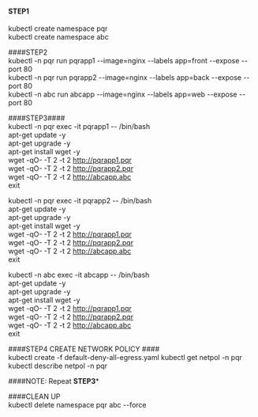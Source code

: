 
#### STEP1 ####   	   
kubectl create namespace pqr   
kubectl create namespace abc

####STEP2            	
kubectl -n pqr run pqrapp1 --image=nginx --labels app=front --expose --port 80   
kubectl -n pqr run  pqrapp2 --image=nginx --labels app=back  --expose --port 80   
kubectl -n abc run  abcapp  --image=nginx --labels app=web --expose --port 80   

####STEP3####   	
kubectl -n pqr exec -it pqrapp1 -- /bin/bash   
apt-get update -y  
apt-get upgrade -y   
apt-get install  wget -y   
wget -qO-  -T 2   -t  2       http://pqrapp1.pqr   
wget -qO-  -T 2   -t  2       http://pqrapp2.pqr    
wget -qO-  -T 2   -t  2       http://abcapp.abc      
exit  


kubectl -n pqr exec -it pqrapp2 -- /bin/bash    
apt-get update -y   
apt-get upgrade -y   
apt-get install  wget -y   
wget -qO-  -T 2   -t  2       http://pqrapp1.pqr   
wget -qO-  -T 2   -t  2       http://pqrapp2.pqr    
wget -qO-  -T 2   -t  2       http://abcapp.abc      
exit  


kubectl -n abc exec -it abcapp -- /bin/bash   
apt-get update -y   
apt-get upgrade -y   
apt-get install  wget -y   
wget -qO-  -T 2   -t  2       http://pqrapp1.pqr   
wget -qO-  -T 2   -t  2       http://pqrapp2.pqr    
wget -qO-  -T 2   -t  2       http://abcapp.abc      
exit  

####STEP4 CREATE NETWORK POLICY ####   	
kubectl create -f default-deny-all-egress.yaml
kubectl get netpol -n pqr
kubectl describe netpol -n pqr

####NOTE: Repeat ****STEP3*****     

####CLEAN UP     
kubectl delete namespace pqr abc --force


